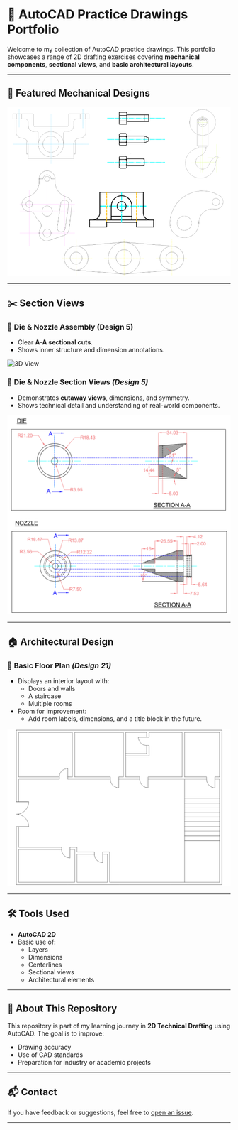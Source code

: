 # 💼 AutoCAD Practice Drawings Portfolio

Welcome to my collection of AutoCAD practice drawings. 
This portfolio showcases a range of 2D drafting exercises covering **mechanical components**, **sectional views**, and **basic architectural layouts**.

---

## 📐 Featured Mechanical Designs


![Mechanical Designs](mechanical_designs.png)


---

## ✂️ Section Views

### 🧪 **Die & Nozzle Assembly (Design 5)**
- Clear **A-A sectional cuts**.
- Shows inner structure and dimension annotations.
 
![3D View](3d-view.png)

### 🔧 **Die & Nozzle Section Views** *(Design 5)*
- Demonstrates **cutaway views**, dimensions, and symmetry.
- Shows technical detail and understanding of real-world components.
 
![Die & Nozzle](die_&_nozzle.png)

---

## 🏠 Architectural Design

### 📏 **Basic Floor Plan** *(Design 21)*
- Displays an interior layout with:
  - Doors and walls
  - A staircase
  - Multiple rooms
- Room for improvement:
  - Add room labels, dimensions, and a title block in the future.
 
![Floor Plan](floor_plan.png)

---

## 🛠 Tools Used

- **AutoCAD 2D**
- Basic use of:
  - Layers
  - Dimensions
  - Centerlines
  - Sectional views
  - Architectural elements

---

## 🔗 About This Repository

This repository is part of my learning journey in **2D Technical Drafting** using AutoCAD. The goal is to improve:
- Drawing accuracy
- Use of CAD standards
- Preparation for industry or academic projects

---

## 📬 Contact

If you have feedback or suggestions, feel free to [open an issue](https://github.com).

---

